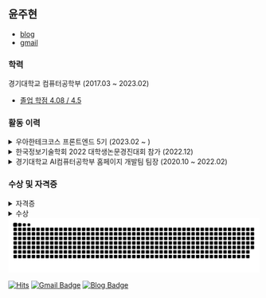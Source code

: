## 윤주현

- [blog](https://leirbag.tistory.com)
- [gmail](mailto://gabrielyoon7@gmail.com)

### 학력
경기대학교 컴퓨터공학부 (2017.03 ~ 2023.02)
- [졸업 학점 4.08 / 4.5](./assets/grade.pdf)

### 활동 이력
<details>
    <summary>우아한테크코스 프론트엔드 5기 (2023.02 ~ )</summary>

- [활동 기록](https://github.com/gabrielyoon7/woowacourse-archive)
- 팀 프로젝트: 실시간 전기자동차 충전소 지도 및 사용 통계 조회 서비스
  - [서비스 홈페이지](https://carffe.in/) (운영중)
  - [팀 기술블로그](https://car-ffeine.github.io/archive)
  - [GitHub Repository](https://github.com/woowacourse-teams/2023-car-ffeine)
  - `React`, `TypeScript`, `styled-components`, `TanStack Query`, `Google Maps API`
</details>

<details>
    <summary>한국정보기술학회 2022 대학생논문경진대회 참가 (2022.12)</summary>

- 전기차 충전소 조회 애플리케이션 (배포하지 않음)
  - [Github Repository](https://github.com/KGU-DCS-LAB/myPlug)
  - `React Native` (`Expo`), `Redux`, `Native Base`, `Node.js`, `Express.js`, `MongoDB`, `mongoose.js`
</details>

<details>
    <summary>경기대학교 AI컴퓨터공학부 홈페이지 개발팀 팀장 (2020.10 ~ 2022.02)</summary>

- [학과 공식 홈페이지](http://cs.kyonggi.ac.kr/) (운영중)
  - Repository는 보안 문제로 인해 비공개입니다.
- 소프트웨어중심대학 SWAIG 프로젝트 (운영중단)
  - [GitHub Repository](https://github.com/gabrielyoon7/webp2021)
- `JSP`, `MySQL`/`MariaDB`, `DBUtils`, `Tomcat`, `jQuery`, `ajax`, `bootstrap`
- [GitHub Organization](https://github.com/KGU-CS-HOME)
</details>



### 수상 및 자격증 
<details>
    <summary>자격증</summary>

2022년 제1회 [정보처리기사](./assets/qnet.pdf) (2022.06)
</details>

<details>
    <summary>수상</summary>
    
- [한국정보기술학회 2022 추계종합학술대회 및 대학생논문경진대회](https://ki-it.or.kr/%EA%B3%B5%EC%A7%80%EC%82%AC%ED%95%AD/11591766)
  - 🏅은상 [실시간 전기자동차 충전소 사용 로그 수집 시스템](https://github.com/KGU-DCS-LAB/myPlug/blob/master/docs/pdf/%EC%8B%A4%EC%8B%9C%EA%B0%84%20%EC%A0%84%EA%B8%B0%EC%9E%90%EB%8F%99%EC%B0%A8%20%EC%B6%A9%EC%A0%84%EC%86%8C%20%EC%82%AC%EC%9A%A9%20%EB%A1%9C%EA%B7%B8%20%EC%88%98%EC%A7%91%20%EC%8B%9C%EC%8A%A4%ED%85%9C.pdf)
  - 🏅동상 [전기자동차 충전소 사용 통계 정보의 사용자 친화적 질의가 가능한 다능한 앱](https://github.com/KGU-DCS-LAB/myPlug/blob/master/docs/pdf/%EC%A0%84%EA%B8%B0%EC%9E%90%EB%8F%99%EC%B0%A8%20%EC%B6%A9%EC%A0%84%EC%86%8C%20%EC%82%AC%EC%9A%A9%20%ED%86%B5%EA%B3%84%20%EC%A0%95%EB%B3%B4%EC%9D%98%20%EC%82%AC%EC%9A%A9%EC%9E%90%20%EC%B9%9C%ED%99%94%EC%A0%81%20%EC%A7%88%EC%9D%98%EA%B0%80%20%EA%B0%80%EB%8A%A5%ED%95%9C%20%EB%8B%A4%EB%8A%A5%ED%95%9C%20%EC%95%B1.pdf)

- [2021년도 경기대학교 소프트웨어중심대학 공로상](./assets/tutor.png)
  - 교내 SW튜터링 활동 관련 (2020-2, 2021-1, 2021-2)
- [2021학년도 2학기 BARUN 문제해결 프로젝트 장려상](./assets/barun-2021-2.png)
  - 학과홈페이지 졸업요건진단시스템 기능 구현
- [2021학년도 1학기 BARUN 문제해결 프로젝트 우수상](./assets/barun-2021-1.png)
  - 학과홈페이지 사물함 신청 기능 구현
</details>



<picture>
  <source media="(prefers-color-scheme: dark)" srcset="https://raw.githubusercontent.com/gabrielyoon7/gabrielyoon7/output/github-contribution-grid-snake-dark.svg">
  <source media="(prefers-color-scheme: light)" srcset="https://raw.githubusercontent.com/gabrielyoon7/gabrielyoon7/output/github-contribution-grid-snake.svg">
  <img alt="github contribution grid snake animation" src="https://raw.githubusercontent.com/gabrielyoon7/gabrielyoon7/output/github-contribution-grid-snake.svg">
</picture>

[![Hits](https://hits.seeyoufarm.com/api/count/incr/badge.svg?url=https%3A%2F%2Fgithub.com%2Fgabrielyoon7&count_bg=%2379C83D&title_bg=%23555555&icon=&icon_color=%23E7E7E7&title=hits&edge_flat=false)](https://hits.seeyoufarm.com) [![Gmail Badge](https://img.shields.io/badge/Gmail-d14836?style=flat-square&logo=Gmail&logoColor=white&link=mailto:gabrielyoon7@gmail.com)](mailto:gabrielyoon7@gmail.com)
[![Blog Badge](http://img.shields.io/badge/-Blog-green?style=flat-square&link=https://leirbag.tistory.com/)](https://leirbag.tistory.com/)
